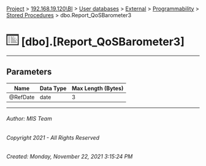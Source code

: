 #### 

[Project](../../../../../index.md) > [192.168.19.120\\BI](../../../../index.md) > [User databases](../../../index.md) > [External](../../index.md) > [Programmability](../index.md) > [Stored Procedures](Stored_Procedures.md) > dbo.Report_QoSBarometer3

# ![Stored Procedures](../../../../../Images/StoredProcedure32.png) [dbo].[Report_QoSBarometer3]

---

## <a name="#parameters"></a>Parameters

| Name | Data Type | Max Length (Bytes) |
|---|---|---|
| @RefDate | date | 3 |


---

###### Author:  MIS Team

###### Copyright 2021 - All Rights Reserved

###### Created: Monday, November 22, 2021 3:15:24 PM

